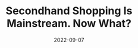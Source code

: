---
title: Secondhand Shopping Is Mainstream. Now What?
date: "2022-09-07"
template: "news"
draft: false
slug: "secondhand-shopping-recommerce-inflation-trove-mercari-beni"
category: "News"
tags:
  - "News"
links:
  - title: Read on Sourcing Journal
    link: https://sourcingjournal.com/topics/retail/secondhand-shopping-recommerce-inflation-trove-mercari-beni-offerup-resale-childrens-368214/
description: "Secondhand shopping has hit the mainstream, according to the numbers. Today, more than 80 percent of the U.S. consumers are engaged in shopping and selling pre-owned goods, according to data from Offe..."
---